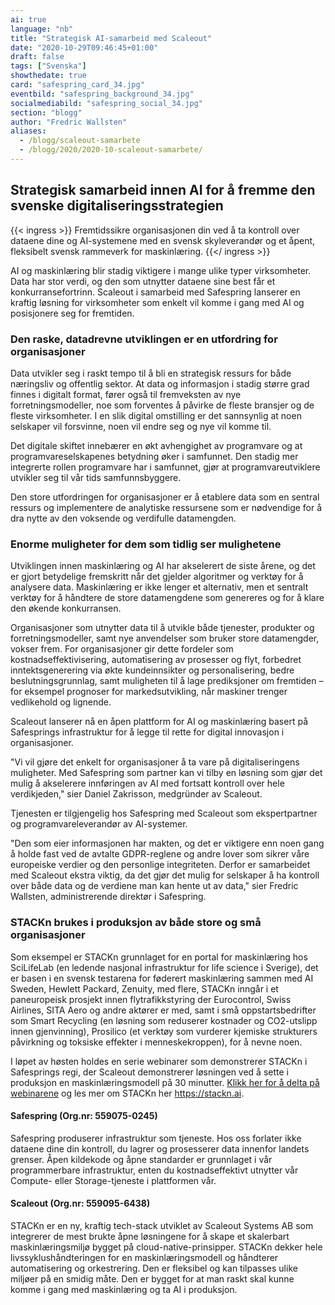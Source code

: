 ```yaml
---
ai: true
language: "nb"
title: "Strategisk AI-samarbeid med Scaleout"
date: "2020-10-29T09:46:45+01:00"
draft: false
tags: ["Svenska"]
showthedate: true
card: "safespring_card_34.jpg"
eventbild: "safespring_background_34.jpg"
socialmediabild: "safespring_social_34.jpg"
section: "blogg"
author: "Fredric Wallsten"
aliases:
  - /blogg/scaleout-samarbete
  - /blogg/2020/2020-10-scaleout-samarbete/
---
```

## Strategisk samarbeid innen AI for å fremme den svenske digitaliseringsstrategien

{{< ingress >}}
Fremtidssikre organisasjonen din ved å ta kontroll over dataene dine og AI-systemene med en svensk skyleverandør og et åpent, fleksibelt svensk rammeverk for maskinlæring.
{{</ ingress >}}

AI og maskinlæring blir stadig viktigere i mange ulike typer virksomheter. Data har stor verdi, og den som utnytter dataene sine best får et konkurransefortrinn. Scaleout i samarbeid med Safespring lanserer en kraftig løsning for virksomheter som enkelt vil komme i gang med AI og posisjonere seg for fremtiden.

### Den raske, datadrevne utviklingen er en utfordring for organisasjoner

Data utvikler seg i raskt tempo til å bli en strategisk ressurs for både næringsliv og offentlig sektor. At data og informasjon i stadig større grad finnes i digitalt format, fører også til fremveksten av nye forretningsmodeller, noe som forventes å påvirke de fleste bransjer og de fleste virksomheter. I en slik digital omstilling er det sannsynlig at noen selskaper vil forsvinne, noen vil endre seg og nye vil komme til.

Det digitale skiftet innebærer en økt avhengighet av programvare og at programvareselskapenes betydning øker i samfunnet. Den stadig mer integrerte rollen programvare har i samfunnet, gjør at programvareutviklere utvikler seg til vår tids samfunnsbyggere.

Den store utfordringen for organisasjoner er å etablere data som en sentral ressurs og implementere de analytiske ressursene som er nødvendige for å dra nytte av den voksende og verdifulle datamengden.

### Enorme muligheter for dem som tidlig ser mulighetene

Utviklingen innen maskinlæring og AI har akselerert de siste årene, og det er gjort betydelige fremskritt når det gjelder algoritmer og verktøy for å analysere data. Maskinlæring er ikke lenger et alternativ, men et sentralt verktøy for å håndtere de store datamengdene som genereres og for å klare den økende konkurransen.

Organisasjoner som utnytter data til å utvikle både tjenester, produkter og forretningsmodeller, samt nye anvendelser som bruker store datamengder, vokser frem. For organisasjoner gir dette fordeler som kostnadseffektivisering, automatisering av prosesser og flyt, forbedret inntektsgenerering via økte kundeinnsikter og personalisering, bedre beslutningsgrunnlag, samt muligheten til å lage prediksjoner om fremtiden – for eksempel prognoser for markedsutvikling, når maskiner trenger vedlikehold og lignende.

Scaleout lanserer nå en åpen plattform for AI og maskinlæring basert på Safesprings infrastruktur for å legge til rette for digital innovasjon i organisasjoner.

"Vi vil gjøre det enkelt for organisasjoner å ta vare på digitaliseringens muligheter. Med Safespring som partner kan vi tilby en løsning som gjør det mulig å akselerere innføringen av AI med fortsatt kontroll over hele verdikjeden," sier Daniel Zakrisson, medgründer av Scaleout.

Tjenesten er tilgjengelig hos Safespring med Scaleout som ekspertpartner og programvareleverandør av AI-systemer.

"Den som eier informasjonen har makten, og det er viktigere enn noen gang å holde fast ved de avtalte GDPR-reglene og andre lover som sikrer våre europeiske verdier og den personlige integriteten. Derfor er samarbeidet med Scaleout ekstra viktig, da det gjør det mulig for selskaper å ha kontroll over både data og de verdiene man kan hente ut av data," sier Fredric Wallsten, administrerende direktør i Safespring.

### STACKn brukes i produksjon av både store og små organisasjoner

Som eksempel er STACKn grunnlaget for en portal for maskinlæring hos SciLifeLab (en ledende nasjonal infrastruktur for life science i Sverige), det er basen i en svensk testarena for føderert maskinlæring sammen med AI Sweden, Hewlett Packard, Zenuity, med flere, STACKn inngår i et paneuropeisk prosjekt innen flytrafikkstyring der Eurocontrol, Swiss Airlines, SITA Aero og andre aktører er med, samt i små oppstartsbedrifter som Smart Recycling (en løsning som reduserer kostnader og CO2-utslipp innen gjenvinning), Prosilico (et verktøy som vurderer kjemiske strukturers påvirkning og toksiske effekter i menneskekroppen), for å nevne noen.

I løpet av høsten holdes en serie webinarer som demonstrerer STACKn i Safesprings regi, der Scaleout demonstrerer løsningen ved å sette i produksjon en maskinlæringsmodell på 30 minutter. [Klikk her for å delta på webinarene](/event/) og les mer om STACKn her https://stackn.ai.

#### Safespring (Org.nr: 559075-0245)

Safespring produserer infrastruktur som tjeneste. Hos oss forlater ikke dataene dine din kontroll, du lagrer og prosesserer data innenfor landets grenser. Åpen kildekode og åpne standarder er grunnlaget i vår programmerbare infrastruktur, enten du kostnadseffektivt utnytter vår Compute- eller Storage-tjeneste i plattformen vår.

#### Scaleout (Org.nr: 559095-6438)

STACKn er en ny, kraftig tech-stack utviklet av Scaleout Systems AB som integrerer de mest brukte åpne løsningene for å skape et skalerbart maskinlæringsmiljø bygget på cloud-native-prinsipper. STACKn dekker hele livssyklushåndteringen for en maskinlæringsmodell og håndterer automatisering og orkestrering. Den er fleksibel og kan tilpasses ulike miljøer på en smidig måte. Den er bygget for at man raskt skal kunne komme i gang med maskinlæring og ta AI i produksjon.